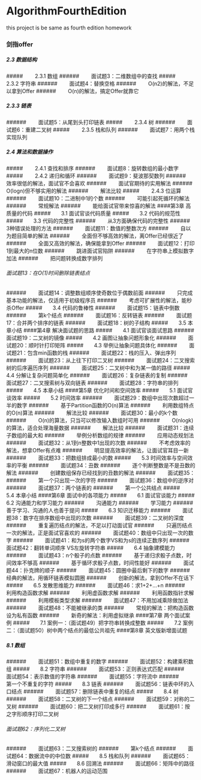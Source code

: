 
# AlgorithmFourthEdition
this project is be same as fourth edition homework

### 剑指offer
#####   2.3 数据结构
#####　　 2.3.1 数组
######　　    面试题3：二维数组中的查找
#####　　 2.3.2 字符串
######　　    面试题4：替换空格
######　　    O(n2)的解法，不足以拿到Offer
######　　    O(n)的解法，搞定Offer就靠它
#####    2.3.3 链表
######　　    面试题5：从尾到头打印链表
#####　　 2.3.4 树
######　　    面试题6：重建二叉树
#####　　 2.3.5 栈和队列
######　　    面试题7：用两个栈实现队列
#####   2.4 算法和数据操作
#####　　 2.4.1 查找和排序
######　　    面试题8：旋转数组的最小数字
#####　　 2.4.2 递归和循环
######　　    面试题9：斐波那契数列
######　　    效率很低的解法，面试官不会喜欢
######　　    面试官期待的实用解法
######　　    O(logn)但不够实用的解法
######　　    解法比较
#####　　 2.4.3 位运算
######　　    面试题10：二进制中1的个数
######　　    可能引起死循环的解法
######　　    常规解法
######　　    能给面试官带来惊喜的解法
####第3章 高质量的代码
#####　　3.1 面试官谈代码质量
#####　　3.2 代码的规范性
#####　　3.3 代码的完整性
######　　    从3方面确保代码的完整性
######　　    3种错误处理的方法
######　　    面试题11：数值的整数次方
######　　    自以为题目简单的解法
######　　    全面但不够高效的解法，离Offer已经很近了
######　　    全面又高效的解法，确保能拿到Offer
######　　    面试题12：打印1到最大的n位数
######　　    跳进面试官陷阱
######　　    在字符串上模拟数字加法
######　　    把问题转换成数字排列
######       面试题13：在O(1)时间删除链表结点
######　　    面试题14：调整数组顺序使奇数位于偶数前面
######　　    只完成基本功能的解法，仅适用于初级程序员
######　　    考虑可扩展性的解法，能秒杀Offer
#####　　3.4 代码的鲁棒性
######　　    面试题15：链表中倒数
######　　    第k个结点
######　　    面试题16：反转链表
######　　    面试题17：合并两个排序的链表
######　　    面试题18：树的子结构
#####　　3.5 本章小结 
####第4章 解决面试题的思路
#####　　4.1 面试官谈面试思路
######　　    面试题19：二叉树的镜像
#####　　4.2 画图让抽象问题形象化
######　　    面试题20：顺时针打印矩阵
#####　　4.3 举例让抽象问题具体化
######　　    面试题21：包含min函数的栈
######　　    面试题22：栈的压入、弹出序列
######　　    面试题23：从上往下打印二叉树
######　　    面试题24：二叉搜索树的后序遍历序列
######　　    面试题25：二叉树中和为某一值的路径
#####　　4.4 分解让复杂问题简单化
######　　    面试题26：复杂链表的复制
######　　    面试题27：二叉搜索树与双向链表
######　　    面试题28：字符串的排列
#####　　4.5 本章小结
####第5章 优化时间和空间效率
#####　　5.1 面试官谈效率
#####　　5.2 时间效率
######　　    面试题29：数组中出现次数超过一半的数字
######　　    基于Partition函数的O(n)算法
######　　    利用数组特点的O(n)算法
######　　    解法比较
######　　    面试题30：最小的k个数
######　　    O(n)的算法，只当可以修改输入数组时可用
######　　    O(nlogk)的算法，适合处理海量数据
######　　    解法比较
######　　    面试题31：连续子数组的最大和
######　　    举例分析数组的规律
######　　    应用动态规划法
######　　    面试题32：从1到n整数中1出现的次数
######　　    不考虑效率的解法，想拿Offer有点难
######　　    明显提高效率的解法，让面试官耳目一新
######　　    面试题33：把数组排成最小的数
#####　　5.3 时间效率与空间效率的平衡
######　　    面试题34：丑数
######　　    逐个判断整数是不是丑数的解法
######　　    创建数组保存已经找到的丑数的解法
######　　    面试题35：
######　　    第一个只出现一次的字符
######　　    面试题36：数组中的逆序对
######　　    面试题37：两个链表的
######　　    第一个公共结点
#####　　5.4 本章小结
####第6章 面试中的各项能力
#####　　6.1 面试官谈能力
#####　　6.2 沟通能力和学习能力
######　　    沟通能力
######　　    学习能力
######　　    善于学习、沟通的人也善于提问
#####　　6.3 知识迁移能力
######　　    面试题38：数字在排序数组中出现的次数
######　　    面试题39：二叉树的深度
######　　    重复遍历结点的解法，不足以打动面试官
######　　    只遍历结点一次的解法，正是面试官喜欢的
######　　    面试题40：数组中只出现一次的数字
######　　    面试题41：和为s的两个数字VS和为s的连续正数序列
######　　    面试题42：翻转单词顺序 VS左旋转字符串
#####　　6.4 抽象建模能力
######　　    面试题43：n个骰子的点数
######　　    基于递归求骰子点数，时间效率不够高
######　　    基于循环求骰子点数，时间性能好
######　　    面试题44：扑克牌的顺子
######　　    面试题45：圆圈中最后剩下的数字
######　　    经典的解法，用循环链表模拟圆圈
######　　    创新的解法，拿到Offer不在话下
#####　　6.5 发散思维能力
######　　    面试题46：求1+2+…+n
######　　    利用构造函数求解
######　　    利用虚函数求解
######　　    利用函数指针求解
######　　    利用模板类型求解
######　　    面试题47：不用加减乘除做加法
######　　    面试题48：不能被继承的类
######　　    常规的解法：把构造函数设为私有函数
######　　    新奇的解法：利用虚拟继承
####第7章 两个面试案例
#####　　7.1 案例一：（面试题49）把字符串转换成整数
#####　　7.2 案例二：（面试题50）树中两个结点的最低公共祖先
####第8章 英文版新增面试题
#####   8.1 数组
######　　    面试题51：数组中重复的数字
######　　    面试题52：构建乘积数组
#####　　8.2 字符串
######　　    面试题53：正则表达式匹配
######　　    面试题54：表示数值的字符串
######　　    面试题55：字符流中
######　　    第一个不重复的字符
#####　　8.3 链表
######　　    面试题56：链表中环的入口结点
######　　    面试题57：删除链表中重复的结点
#####　　8.4 树
######　　    面试题58：二叉树的下一个结点
######　　    面试题59：对称的二叉树
######　　    面试题60：把二叉树打印成多行
######　　    面试题61：按之字形顺序打印二叉树
######       面试题62：序列化二叉树
######　　    面试题63：二叉搜索树的
######　　    第k个结点
######　　    面试题64：数据流中的中位数
#####　　8.5 栈和队列
######　　    面试题65：滑动窗口的最大值
#####　　8.6 回溯法
######　　    面试题66：矩阵中的路径
######　　    面试题67：机器人的运动范围